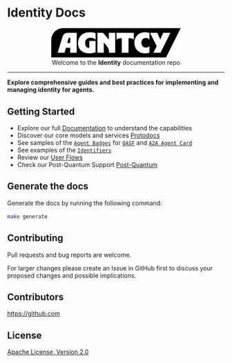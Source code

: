 # Identity Docs

<p align="center">
  <a href="https://agntcy.org">
    <picture>
      <source media="(prefers-color-scheme: dark)" srcset="img/_logo-Agntcy_White@2x.png" width="300">
      <img alt="" src="img/_logo-Agntcy_FullColor@2x.png" width="300">
    </picture>
  </a>
  <br />
  <caption>Welcome to the <b>Identity</b> documentation repo</caption>
</p>

---

**Explore comprehensive guides and best practices for implementing and managing identity for agents.**

## Getting Started

- Explore our full [Documentation](https://musical-adventure-w65ozok.pages.github.io) to understand the capabilities
- Discover our core models and services [Protodocs](https://musical-adventure-w65ozok.pages.github.io/protodocs/agntcy/identity/core/v1alpha1/id.proto)
- See samples of the [`Agent Badges`](https://musical-adventure-w65ozok.pages.github.io/docs/vc/agent-badge) for [`OASF`](https://schema.oasf.agntcy.org/schema/objects/agent) and [`A2A Agent Card`](https://github.com/google/A2A/blob/main/specification/json/a2a.json#AgentCard)
- See examples of the [`Identifiers`](https://musical-adventure-w65ozok.pages.github.io/docs/id/examples)
- Review our [User Flows](https://musical-adventure-w65ozok.pages.github.io/docs/specs/flows/agntcy_user/)
- Check our Post-Quantum Support [Post-Quantum](https://musical-adventure-w65ozok.pages.github.io/docs/standards/post-quantum-safe)

## Generate the docs

Generate the docs by running the following command:

```bash
make generate
```

## Contributing

Pull requests and bug reports are welcome.

For larger changes please create an Issue in GitHub first to discuss your
proposed changes and possible implications.

## Contributors

https://github.com

## License

[Apache License, Version 2.0](https://www.apache.org/licenses/LICENSE-2.0)
